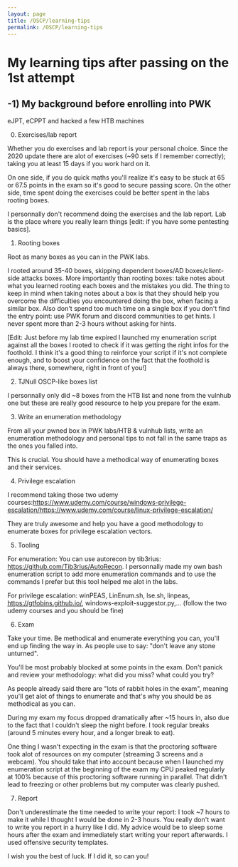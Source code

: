 ```yaml
---
layout: page
title: /OSCP/learning-tips
permalink: /OSCP/learning-tips
---
```


<p><h1>My learning tips after passing on the 1st attempt</h1><p>

<p><h2>-1) My background before enrolling into PWK</h2></p>

<p>eJPT, eCPPT and hacked a few HTB machines</p>

0) Exercises/lab report

Whether you do exercises and lab report is your personal choice. Since the 2020 update there are alot of exercises (~90 sets if I remember correctly); taking you at least 15 days if you work hard on it.

On one side, if you do quick maths you'll realize it's easy to be stuck at 65 or 67.5 points in the exam so it's good to secure passing score. On the other side, time spent doing the exercises could be better spent in the labs rooting boxes.

I personnally don't recommend doing the exercises and the lab report. Lab is the place where you really learn things [edit: if you have some pentesting basics].

1) Rooting boxes

Root as many boxes as you can in the PWK labs.

I rooted around 35-40 boxes, skipping dependent boxes/AD boxes/client-side attacks boxes. More importantly than rooting boxes: take notes about what you learned rooting each boxes and the mistakes you did. The thing to keep in mind when taking notes about a box is that they should help you overcome the difficulties you encountered doing the box, when facing a similar box. Also don't spend too much time on a single box if you don't find the entry point: use PWK forum and discord communities to get hints. I never spent more than 2-3 hours without asking for hints.

[Edit: Just before my lab time expired I launched my enumeration script against all the boxes I rooted to check if it was getting the right infos for the foothold. I think it's a good thing to reinforce your script if it's not complete enough, and to boost your confidence on the fact that the foothold is always there, somewhere, right in front of you!]

2) TJNull OSCP-like boxes list

I personnally only did ~8 boxes from the HTB list and none from the vulnhub one but these are really good resource to help you prepare for the exam.

3) Write an enumeration methodology

From all your pwned box in PWK labs/HTB & vulnhub lists, write an enumeration methodology and personal tips to not fall in the same traps as the ones you falled into.

This is crucial. You should have a methodical way of enumerating boxes and their services.

4) Privilege escalation

I recommend taking those two udemy courses:https://www.udemy.com/course/windows-privilege-escalation/https://www.udemy.com/course/linux-privilege-escalation/

They are truly awesome and help you have a good methodology to enumerate boxes for privilege escalation vectors.

5) Tooling

For enumeration: You can use autorecon by tib3rius: https://github.com/Tib3rius/AutoRecon. I personnally made my own bash enumeration script to add more enumeration commands and to use the commands I prefer but this tool helped me alot in the labs.

For privilege escalation: winPEAS, LinEnum.sh, lse.sh, linpeas, https://gtfobins.github.io/, windows-exploit-suggestor.py,... (follow the two udemy courses and you should be fine)

6) Exam

Take your time. Be methodical and enumerate everything you can, you'll end up finding the way in. As people use to say: "don't leave any stone unturned".

You'll be most probably blocked at some points in the exam. Don't panick and review your methodology: what did you miss? what could you try?

As people already said there are "lots of rabbit holes in the exam", meaning you'll get alot of things to enumerate and that's why you should be as methodical as you can.

During my exam my focus dropped dramatically after ~15 hours in, also due to the fact that I couldn't sleep the night before. I took regular breaks (around 5 minutes every hour, and a longer break to eat).

One thing I wasn't expecting in the exam is that the proctoring software took alot of resources on my computer (streaming 3 screens and a webcam). You should take that into account because when I launched my enumeration script at the beginning of the exam my CPU peaked regularly at 100% because of this proctoring software running in parallel. That didn't lead to freezing or other problems but my computer was clearly pushed.

7) Report

Don't underestimate the time needed to write your report: I took ~7 hours to make it while I thought I would be done in 2-3 hours. You really don't want to write you report in a hurry like I did. My advice would be to sleep some hours after the exam and immediately start writing your report afterwards. I used offensive security templates.

I wish you the best of luck. If I did it, so can you!
